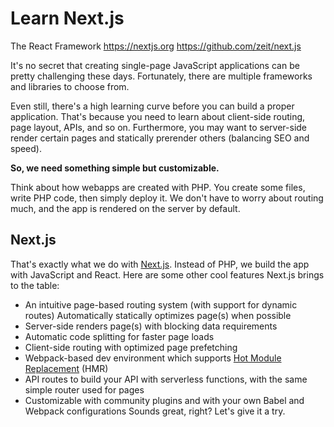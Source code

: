 # Learn Next.js
The React Framework
https://nextjs.org
https://github.com/zeit/next.js

It's no secret that creating single-page JavaScript applications can be pretty challenging these days. Fortunately, there are multiple frameworks and libraries to choose from.

Even still, there's a high learning curve before you can build a proper application. That's because you need to learn about client-side routing, page layout, APIs, and so on. Furthermore, you may want to server-side render certain pages and statically prerender others (balancing SEO and speed).

**So, we need something simple but customizable.**

Think about how webapps are created with PHP. You create some files, write PHP code, then simply deploy it. We don't have to worry about routing much, and the app is rendered on the server by default.

## Next.js
That's exactly what we do with [Next.js](https://github.com/zeit/next.js). Instead of PHP, we build the app with JavaScript and React. Here are some other cool features Next.js brings to the table:

* An intuitive page-based routing system (with support for dynamic routes) Automatically statically optimizes page(s) when possible
* Server-side renders page(s) with blocking data requirements 
* Automatic code splitting for faster page loads
* Client-side routing with optimized page prefetching
* Webpack-based dev environment which supports [Hot Module Replacement](https://webpack.js.org/concepts/hot-module-replacement/) (HMR)
* API routes to build your API with serverless functions, with the same simple router used for pages
* Customizable with community plugins and with your own Babel and Webpack configurations Sounds great, right? Let's give it a try.